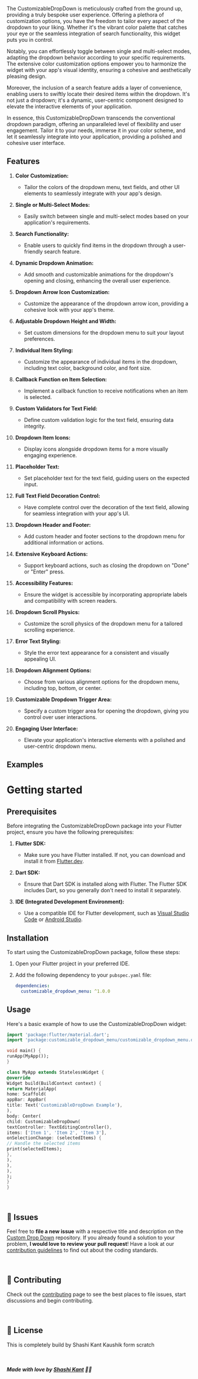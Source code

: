 

The CustomizableDropDown is meticulously crafted from the ground up, providing a truly bespoke user experience. Offering a plethora of customization options, you have the freedom to tailor every aspect of the dropdown to your liking. Whether it's the vibrant color palette that catches your eye or the seamless integration of search functionality, this widget puts you in control.

Notably, you can effortlessly toggle between single and multi-select modes, adapting the dropdown behavior according to your specific requirements. The extensive color customization options empower you to harmonize the widget with your app's visual identity, ensuring a cohesive and aesthetically pleasing design.

Moreover, the inclusion of a search feature adds a layer of convenience, enabling users to swiftly locate their desired items within the dropdown. It's not just a dropdown; it's a dynamic, user-centric component designed to elevate the interactive elements of your application.

In essence, this CustomizableDropDown transcends the conventional dropdown paradigm, offering an unparalleled level of flexibility and user engagement. Tailor it to your needs, immerse it in your color scheme, and let it seamlessly integrate into your application, providing a polished and cohesive user interface.
## Features

1. **Color Customization:**
    - Tailor the colors of the dropdown menu, text fields, and other UI elements to seamlessly integrate with your app's design.

2. **Single or Multi-Select Modes:**
    - Easily switch between single and multi-select modes based on your application's requirements.

3. **Search Functionality:**
    - Enable users to quickly find items in the dropdown through a user-friendly search feature.

4. **Dynamic Dropdown Animation:**
    - Add smooth and customizable animations for the dropdown's opening and closing, enhancing the overall user experience.

5. **Dropdown Arrow Icon Customization:**
    - Customize the appearance of the dropdown arrow icon, providing a cohesive look with your app's theme.

6. **Adjustable Dropdown Height and Width:**
    - Set custom dimensions for the dropdown menu to suit your layout preferences.

7. **Individual Item Styling:**
    - Customize the appearance of individual items in the dropdown, including text color, background color, and font size.

8. **Callback Function on Item Selection:**
    - Implement a callback function to receive notifications when an item is selected.

9. **Custom Validators for Text Field:**
    - Define custom validation logic for the text field, ensuring data integrity.

10. **Dropdown Item Icons:**
    - Display icons alongside dropdown items for a more visually engaging experience.

11. **Placeholder Text:**
    - Set placeholder text for the text field, guiding users on the expected input.

12. **Full Text Field Decoration Control:**
    - Have complete control over the decoration of the text field, allowing for seamless integration with your app's UI.

13. **Dropdown Header and Footer:**
    - Add custom header and footer sections to the dropdown menu for additional information or actions.

14. **Extensive Keyboard Actions:**
    - Support keyboard actions, such as closing the dropdown on "Done" or "Enter" press.

15. **Accessibility Features:**
    - Ensure the widget is accessible by incorporating appropriate labels and compatibility with screen readers.

16. **Dropdown Scroll Physics:**
    - Customize the scroll physics of the dropdown menu for a tailored scrolling experience.

17. **Error Text Styling:**
    - Style the error text appearance for a consistent and visually appealing UI.

18. **Dropdown Alignment Options:**
    - Choose from various alignment options for the dropdown menu, including top, bottom, or center.

19. **Customizable Dropdown Trigger Area:**
    - Specify a custom trigger area for opening the dropdown, giving you control over user interactions.

20. **Engaging User Interface:**
    - Elevate your application's interactive elements with a polished and user-centric dropdown menu.

## Examples

# Getting started

## Prerequisites
Before integrating the CustomizableDropDown package into your Flutter project, ensure you have the following prerequisites:

1. **Flutter SDK:**
    - Make sure you have Flutter installed. If not, you can download and install it from [Flutter.dev](https://flutter.dev/docs/get-started/install).

2. **Dart SDK:**
    - Ensure that Dart SDK is installed along with Flutter. The Flutter SDK includes Dart, so you generally don't need to install it separately.

3. **IDE (Integrated Development Environment):**
    - Use a compatible IDE for Flutter development, such as [Visual Studio Code](https://code.visualstudio.com/) or [Android Studio](https://developer.android.com/studio).

## Installation

To start using the CustomizableDropDown package, follow these steps:

1. Open your Flutter project in your preferred IDE.

2. Add the following dependency to your `pubspec.yaml` file:

   ```yaml
   dependencies:
     customizable_dropdown_menu: ^1.0.0

## Usage
Here's a basic example of how to use the CustomizableDropDown widget:

```dart
import 'package:flutter/material.dart';
import 'package:customizable_dropdown_menu/customizable_dropdown_menu.dart';

void main() {
runApp(MyApp());
}

class MyApp extends StatelessWidget {
@override
Widget build(BuildContext context) {
return MaterialApp(
home: Scaffold(
appBar: AppBar(
title: Text('CustomizableDropDown Example'),
),
body: Center(
child: CustomizableDropDown(
textController: TextEditingController(),
items: ['Item 1', 'Item 2', 'Item 3'],
onSelectionChange: (selectedItems) {
// Handle the selected items
print(selectedItems);
},
),
),
),
);
}
}

```

<br>

## :bug: Issues

Feel free to **file a new issue** with a respective title and description on the [Custom Drop Down](https://github.com/shashikantkaushik/customizable_drop_down_menu_package/issues) repository. If you already found a solution to your problem, **I would love to review your pull request**! Have a look at our [contribution guidelines](https://github.com/shashikantkaushik/shashikantkaushik/blob/main/CONTRIBUTING.md) to find out about the coding standards.

<br>

## :tada: Contributing

Check out the [contributing](https://github.com/shashikantkaushik/shashikantkaushik/blob/main/CONTRIBUTING.md) page to see the best places to file issues, start discussions and begin contributing.

<br>

## :closed_book: License
This is completely build by Shashi Kant Kaushik form scratch 


<br>

##### Made with love by [Shashi Kant](https://github.com/shashikantkaushik) 💜🚀

```



